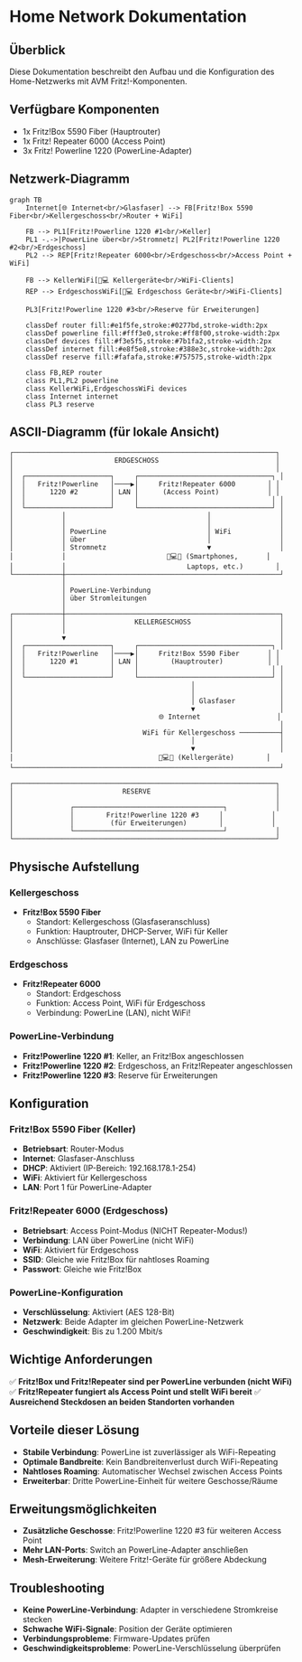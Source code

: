 # Home Network Dokumentation

## Überblick
Diese Dokumentation beschreibt den Aufbau und die Konfiguration des Home-Netzwerks mit AVM Fritz!-Komponenten.

## Verfügbare Komponenten
- 1x Fritz!Box 5590 Fiber (Hauptrouter)
- 1x Fritz! Repeater 6000 (Access Point)
- 3x Fritz! Powerline 1220 (PowerLine-Adapter)

## Netzwerk-Diagramm

```mermaid
graph TB
    Internet[🌐 Internet<br/>Glasfaser] --> FB[Fritz!Box 5590 Fiber<br/>Kellergeschoss<br/>Router + WiFi]

    FB --> PL1[Fritz!Powerline 1220 #1<br/>Keller]
    PL1 -.->|PowerLine über<br/>Stromnetz| PL2[Fritz!Powerline 1220 #2<br/>Erdgeschoss]
    PL2 --> REP[Fritz!Repeater 6000<br/>Erdgeschoss<br/>Access Point + WiFi]

    FB --> KellerWiFi[📱💻 Kellergeräte<br/>WiFi-Clients]
    REP --> ErdgeschossWiFi[📱💻 Erdgeschoss Geräte<br/>WiFi-Clients]

    PL3[Fritz!Powerline 1220 #3<br/>Reserve für Erweiterungen]

    classDef router fill:#e1f5fe,stroke:#0277bd,stroke-width:2px
    classDef powerline fill:#fff3e0,stroke:#ff8f00,stroke-width:2px
    classDef devices fill:#f3e5f5,stroke:#7b1fa2,stroke-width:2px
    classDef internet fill:#e8f5e8,stroke:#388e3c,stroke-width:2px
    classDef reserve fill:#fafafa,stroke:#757575,stroke-width:2px

    class FB,REP router
    class PL1,PL2 powerline
    class KellerWiFi,ErdgeschossWiFi devices
    class Internet internet
    class PL3 reserve
```

## ASCII-Diagramm (für lokale Ansicht)

```
┌─────────────────────────────────────────────────────────────────┐
│                         ERDGESCHOSS                             │
│                                                                 │
│  ┌─────────────────────┐     ┌─────────────────────────────────┐ │
│  │   Fritz!Powerline   │────▶│     Fritz!Repeater 6000        │ │
│  │      1220 #2        │ LAN │      (Access Point)            │ │
│  │                     │     │                                 │ │
│  └─────────────────────┘     └─────────────────────────────────┘ │
│            │                                   │                 │
│            │                                   │                 │
│            │ PowerLine                         │ WiFi            │
│            │ über                              │                 │
│            │ Stromnetz                         ▼                 │
│            │                         📱💻📱 (Smartphones,       │
│            │                              Laptops, etc.)        │
└────────────┼─────────────────────────────────────────────────────┘
             │
             │ PowerLine-Verbindung
             │ über Stromleitungen
             │
┌────────────┼─────────────────────────────────────────────────────┐
│            │                 KELLERGESCHOSS                      │
│            │                                                     │
│            ▼                                                     │
│  ┌─────────────────────┐     ┌─────────────────────────────────┐ │
│  │   Fritz!Powerline   │────▶│     Fritz!Box 5590 Fiber       │ │
│  │      1220 #1        │ LAN │        (Hauptrouter)           │ │
│  │                     │     │                                 │ │
│  └─────────────────────┘     └─────────────────────────────────┘ │
│                                            │                     │
│                                            │                     │
│                                            │ Glasfaser           │
│                                            ▼                     │
│                                    🌐 Internet                   │
│                                                                  │
│                                WiFi für Kellergeschoss ──────────┤
│                                            │                     │
│                                            ▼                     │
│                                    📱💻📱 (Kellergeräte)        │
└──────────────────────────────────────────────────────────────────┘

┌─────────────────────────────────────────────────────────────────┐
│                           RESERVE                               │
│                                                                 │
│              ┌─────────────────────────────────────┐            │
│              │        Fritz!Powerline 1220 #3     │            │
│              │         (für Erweiterungen)        │            │
│              └─────────────────────────────────────┘            │
└─────────────────────────────────────────────────────────────────┘
```

## Physische Aufstellung

### Kellergeschoss
- **Fritz!Box 5590 Fiber**
  - Standort: Kellergeschoss (Glasfaseranschluss)
  - Funktion: Hauptrouter, DHCP-Server, WiFi für Keller
  - Anschlüsse: Glasfaser (Internet), LAN zu PowerLine

### Erdgeschoss
- **Fritz!Repeater 6000**
  - Standort: Erdgeschoss
  - Funktion: Access Point, WiFi für Erdgeschoss
  - Verbindung: PowerLine (LAN), nicht WiFi!

### PowerLine-Verbindung
- **Fritz!Powerline 1220 #1**: Keller, an Fritz!Box angeschlossen
- **Fritz!Powerline 1220 #2**: Erdgeschoss, an Fritz!Repeater angeschlossen
- **Fritz!Powerline 1220 #3**: Reserve für Erweiterungen

## Konfiguration

### Fritz!Box 5590 Fiber (Keller)
- **Betriebsart**: Router-Modus
- **Internet**: Glasfaser-Anschluss
- **DHCP**: Aktiviert (IP-Bereich: 192.168.178.1-254)
- **WiFi**: Aktiviert für Kellergeschoss
- **LAN**: Port 1 für PowerLine-Adapter

### Fritz!Repeater 6000 (Erdgeschoss)
- **Betriebsart**: Access Point-Modus (NICHT Repeater-Modus!)
- **Verbindung**: LAN über PowerLine (nicht WiFi)
- **WiFi**: Aktiviert für Erdgeschoss
- **SSID**: Gleiche wie Fritz!Box für nahtloses Roaming
- **Passwort**: Gleiche wie Fritz!Box

### PowerLine-Konfiguration
- **Verschlüsselung**: Aktiviert (AES 128-Bit)
- **Netzwerk**: Beide Adapter im gleichen PowerLine-Netzwerk
- **Geschwindigkeit**: Bis zu 1.200 Mbit/s

## Wichtige Anforderungen
✅ **Fritz!Box und Fritz!Repeater sind per PowerLine verbunden (nicht WiFi)**
✅ **Fritz!Repeater fungiert als Access Point und stellt WiFi bereit**
✅ **Ausreichend Steckdosen an beiden Standorten vorhanden**

## Vorteile dieser Lösung
- **Stabile Verbindung**: PowerLine ist zuverlässiger als WiFi-Repeating
- **Optimale Bandbreite**: Kein Bandbreitenverlust durch WiFi-Repeating
- **Nahtloses Roaming**: Automatischer Wechsel zwischen Access Points
- **Erweiterbar**: Dritte PowerLine-Einheit für weitere Geschosse/Räume

## Erweitungsmöglichkeiten
- **Zusätzliche Geschosse**: Fritz!Powerline 1220 #3 für weiteren Access Point
- **Mehr LAN-Ports**: Switch an PowerLine-Adapter anschließen
- **Mesh-Erweiterung**: Weitere Fritz!-Geräte für größere Abdeckung

## Troubleshooting
- **Keine PowerLine-Verbindung**: Adapter in verschiedene Stromkreise stecken
- **Schwache WiFi-Signale**: Position der Geräte optimieren
- **Verbindungsprobleme**: Firmware-Updates prüfen
- **Geschwindigkeitsprobleme**: PowerLine-Verschlüsselung überprüfen

